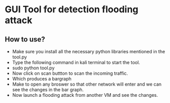 # GUI Tool for detection flooding attack
## How to use?
- Make sure you install all the necessary python libraries mentioned in the tool.py
- Type the following command in kali terminal to start the tool.
- sudo python tool.py
- Now click on scan buttton to scan the incoming traffic.
- Which produces a bargraph
- Make to open any broswer so that other network will enter and we can see the changes in the bar graph.
- Now launch a flooding attack from another VM and see the changes.
